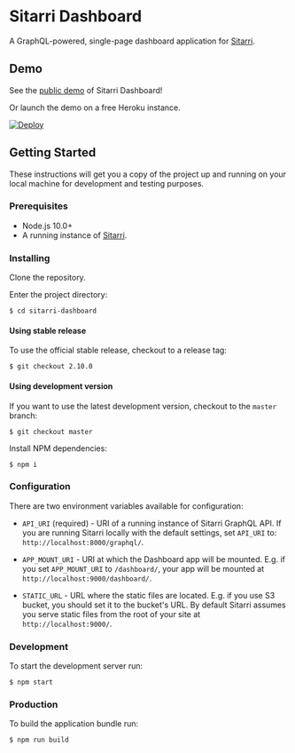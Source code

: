 # Sitarri Dashboard

A GraphQL-powered, single-page dashboard application for [Sitarri](https://erocery.com).

## Demo

See the [public demo](https://admin.erocery.com/) of Sitarri Dashboard!

Or launch the demo on a free Heroku instance.

[![Deploy](https://www.herokucdn.com/deploy/button.svg)](https://heroku.com/deploy)

## Getting Started

These instructions will get you a copy of the project up and running on your local machine for development and testing purposes.

### Prerequisites

- Node.js 10.0+
- A running instance of [Sitarri](https://erocery.com).

### Installing

Clone the repository.

Enter the project directory:

```
$ cd sitarri-dashboard
```

#### Using stable release

To use the official stable release, checkout to a release tag:

```
$ git checkout 2.10.0
```

#### Using development version

If you want to use the latest development version, checkout to the `master` branch:

```
$ git checkout master
```

Install NPM dependencies:

```
$ npm i
```

### Configuration

There are two environment variables available for configuration:

- `API_URI` (required) - URI of a running instance of Sitarri GraphQL API.
  If you are running Sitarri locally with the default settings, set `API_URI` to: `http://localhost:8000/graphql/`.

- `APP_MOUNT_URI` - URI at which the Dashboard app will be mounted.
  E.g. if you set `APP_MOUNT_URI` to `/dashboard/`, your app will be mounted at `http://localhost:9000/dashboard/`.

- `STATIC_URL` - URL where the static files are located.
  E.g. if you use S3 bucket, you should set it to the bucket's URL. By default Sitarri assumes you serve static files from the root of your site at `http://localhost:9000/`.

### Development

To start the development server run:

```
$ npm start
```

### Production

To build the application bundle run:

```
$ npm run build
```
